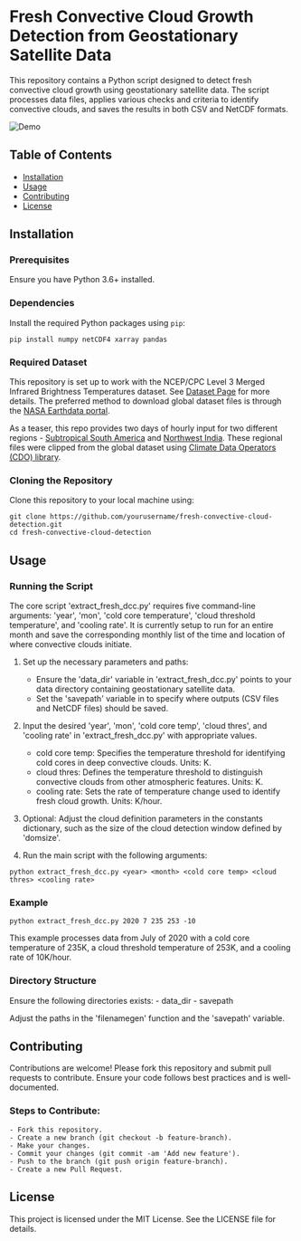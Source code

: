# Fresh Convective Cloud Growth Detection from Geostationary Satellite Data

This repository contains a Python script designed to detect fresh convective cloud growth using geostationary satellite data. The script processes data files, applies various checks and criteria to identify convective clouds, and saves the results in both CSV and NetCDF formats.

![Demo](assets/clouds_2010_01_08.gif)

## Table of Contents

- [Installation](#installation)
- [Usage](#usage)
- [Contributing](#contributing)
- [License](#license)

## Installation

### Prerequisites

Ensure you have Python 3.6+ installed.

### Dependencies

Install the required Python packages using `pip`:

```
pip install numpy netCDF4 xarray pandas
```

### Required Dataset

This repository is set up to work with the NCEP/CPC Level 3 Merged Infrared Brightness Temperatures dataset. See [Dataset Page](https://gpm.nasa.gov/data/directory/ncepcpc-level-3-merged-infrared-brightness-temperatures-0) for more details. The preferred method to download global dataset files is through the [NASA Earthdata portal](https://search.earthdata.nasa.gov/search).

As a teaser, this repo provides two days of hourly input for two different regions - [Subtropical South America](https://github.com/divyanshchg007/fresh-convective-cloud-detection/tree/b6890f7800a02d563c5a59efcde11adfa15264a5/data/SouthAmerica_Subtrop_clipped) and [Northwest India](https://github.com/divyanshchg007/fresh-convective-cloud-detection/tree/b6890f7800a02d563c5a59efcde11adfa15264a5/data/NWIndia_clipped). These regional files were clipped from the global dataset using [Climate Data Operators (CDO) library](https://code.mpimet.mpg.de/projects/cdo). 

### Cloning the Repository

Clone this repository to your local machine using:

```
git clone https://github.com/yourusername/fresh-convective-cloud-detection.git
cd fresh-convective-cloud-detection
```

## Usage

### Running the Script

The core script 'extract_fresh_dcc.py' requires five command-line arguments: 'year', 'mon', 'cold core temperature', 'cloud threshold temperature', and 'cooling rate'. It is currently setup to run for an entire month and save the corresponding monthly list of the time and location of where convective clouds initiate.

1. Set up the necessary parameters and paths:
    - Ensure the 'data_dir' variable in 'extract_fresh_dcc.py' points to your data directory containing geostationary satellite data.
    - Set the 'savepath' variable in to specify where outputs (CSV files and NetCDF files) should be saved.

2. Input the desired 'year', 'mon', 'cold core temp', 'cloud thres', and 'cooling rate' in 'extract_fresh_dcc.py' with appropriate values.
    - cold core temp: Specifies the temperature threshold for identifying cold cores in deep convective clouds. Units: K.
    - cloud thres: Defines the temperature threshold to distinguish convective clouds from other atmospheric features. Units: K.
    - cooling rate: Sets the rate of temperature change used to identify fresh cloud growth. Units: K/hour.

3. Optional: Adjust the cloud definition parameters in the constants dictionary, such as the size of the cloud detection window defined by 'domsize'. 

4. Run the main script with the following arguments:

```
python extract_fresh_dcc.py <year> <month> <cold core temp> <cloud thres> <cooling rate>
```

### Example

```
python extract_fresh_dcc.py 2020 7 235 253 -10
```

This example processes data from July of 2020 with a cold core temperature of 235K, a cloud threshold temperature of 253K, and a cooling rate of 10K/hour.

### Directory Structure

Ensure the following directories exists:
    - data_dir
    - savepath

Adjust the paths in the 'filenamegen' function and the 'savepath' variable.

## Contributing

Contributions are welcome! Please fork this repository and submit pull requests to contribute. Ensure your code follows best practices and is well-documented.

### Steps to Contribute:
    - Fork this repository.
    - Create a new branch (git checkout -b feature-branch).
    - Make your changes.
    - Commit your changes (git commit -am 'Add new feature').
    - Push to the branch (git push origin feature-branch).
    - Create a new Pull Request.

## License

This project is licensed under the MIT License. See the LICENSE file for details.
